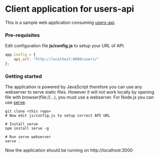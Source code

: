 # Client application for users-api

This is a sample web application consuming [users-api](https://github.com/ejven/users-api).

### Pre-requisites
Edit configuration file **js/config.js** to setup your URL of API.

```javascript
app.Config = {
	api_url: "http://localhost:8000/users/"
};
```

### Getting started
The application is powered by JavaScript therefore you can use any webserver to serve static files. However it will not work locally by opening file with browser(file://...), you must use a webserver.
For Node.js you can use [serve](https://www.npmjs.com/package/serve).

```
git clone <this repo>
# Now edit js/config.js to setup correct API URL

# Install serve
npm install serve -g

# Run serve webserver
serve .
```

Now the application should be running on http://localhost:3000
